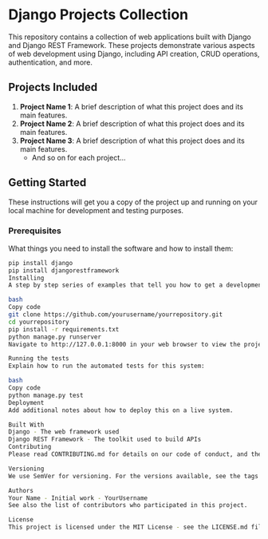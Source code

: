 # Django Projects Collection

This repository contains a collection of web applications built with Django and Django REST Framework. These projects demonstrate various aspects of web development using Django, including API creation, CRUD operations, authentication, and more.

## Projects Included

1. **Project Name 1**: A brief description of what this project does and its main features.
2. **Project Name 2**: A brief description of what this project does and its main features.
3. **Project Name 3**: A brief description of what this project does and its main features.
   - And so on for each project...

## Getting Started

These instructions will get you a copy of the project up and running on your local machine for development and testing purposes.

### Prerequisites

What things you need to install the software and how to install them:

```bash
pip install django
pip install djangorestframework
Installing
A step by step series of examples that tell you how to get a development environment running:

bash
Copy code
git clone https://github.com/yourusername/yourrepository.git
cd yourrepository
pip install -r requirements.txt
python manage.py runserver
Navigate to http://127.0.0.1:8000 in your web browser to view the project.

Running the tests
Explain how to run the automated tests for this system:

bash
Copy code
python manage.py test
Deployment
Add additional notes about how to deploy this on a live system.

Built With
Django - The web framework used
Django REST Framework - The toolkit used to build APIs
Contributing
Please read CONTRIBUTING.md for details on our code of conduct, and the process for submitting pull requests to us.

Versioning
We use SemVer for versioning. For the versions available, see the tags on this repository.

Authors
Your Name - Initial work - YourUsername
See also the list of contributors who participated in this project.

License
This project is licensed under the MIT License - see the LICENSE.md file for details
